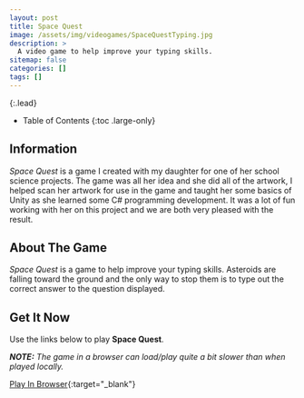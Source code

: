 ```yaml
---
layout: post
title: Space Quest
image: /assets/img/videogames/SpaceQuestTyping.jpg
description: >
  A video game to help improve your typing skills.
sitemap: false
categories: []
tags: []
---
```


{:.lead}

- Table of Contents
{:toc .large-only}

## Information

*Space Quest* is a game I created with my daughter for one of her school science projects.  The game was all her idea and she did all of the artwork, I helped scan her artwork for use in the game and taught her some basics of Unity as she learned some C# programming development.  It was a lot of fun working with her on this project and we are both very pleased with the result.

## About The Game

*Space Quest* is a game to help improve your typing skills.  Asteroids are falling toward the ground and the only way to stop them is to type out the correct answer to the question displayed.
 
## Get It Now

Use the links below to play **Space Quest**.

***NOTE:***  *The game in a browser can load/play quite a bit slower than when played locally.*

[Play In Browser](https://jeffreychaplin.github.io/SpaceQuest_Typing/){:target="_blank"}
